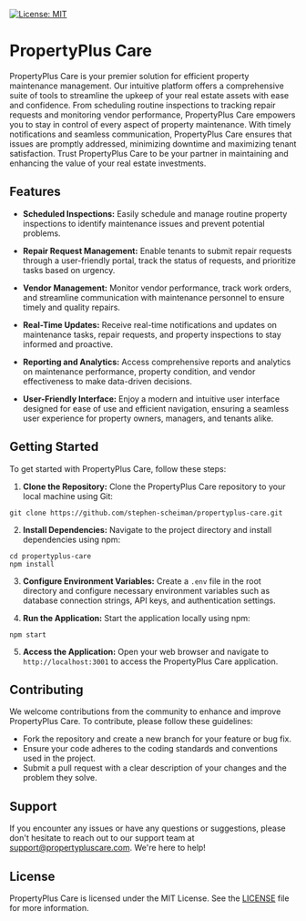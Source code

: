 [![License: MIT](https://img.shields.io/badge/License-MIT-yellow.svg)](https://opensource.org/licenses/MIT)
# PropertyPlus Care

PropertyPlus Care is your premier solution for efficient property maintenance management. Our intuitive platform offers a comprehensive suite of tools to streamline the upkeep of your real estate assets with ease and confidence. From scheduling routine inspections to tracking repair requests and monitoring vendor performance, PropertyPlus Care empowers you to stay in control of every aspect of property maintenance. With timely notifications and seamless communication, PropertyPlus Care ensures that issues are promptly addressed, minimizing downtime and maximizing tenant satisfaction. Trust PropertyPlus Care to be your partner in maintaining and enhancing the value of your real estate investments.

## Features

- **Scheduled Inspections:** Easily schedule and manage routine property inspections to identify maintenance issues and prevent potential problems.

- **Repair Request Management:** Enable tenants to submit repair requests through a user-friendly portal, track the status of requests, and prioritize tasks based on urgency.

- **Vendor Management:** Monitor vendor performance, track work orders, and streamline communication with maintenance personnel to ensure timely and quality repairs.

- **Real-Time Updates:** Receive real-time notifications and updates on maintenance tasks, repair requests, and property inspections to stay informed and proactive.

- **Reporting and Analytics:** Access comprehensive reports and analytics on maintenance performance, property condition, and vendor effectiveness to make data-driven decisions.

- **User-Friendly Interface:** Enjoy a modern and intuitive user interface designed for ease of use and efficient navigation, ensuring a seamless user experience for property owners, managers, and tenants alike.

## Getting Started

To get started with PropertyPlus Care, follow these steps:

1. **Clone the Repository:** Clone the PropertyPlus Care repository to your local machine using Git:
```
git clone https://github.com/stephen-scheiman/propertyplus-care.git
```
2. **Install Dependencies:** Navigate to the project directory and install dependencies using npm:
```
cd propertyplus-care
npm install
```
3. **Configure Environment Variables:** Create a `.env` file in the root directory and configure necessary environment variables such as database connection strings, API keys, and authentication settings.

4. **Run the Application:** Start the application locally using npm:
```
npm start
```

5. **Access the Application:** Open your web browser and navigate to `http://localhost:3001` to access the PropertyPlus Care application.

## Contributing

We welcome contributions from the community to enhance and improve PropertyPlus Care. To contribute, please follow these guidelines:

- Fork the repository and create a new branch for your feature or bug fix.
- Ensure your code adheres to the coding standards and conventions used in the project.
- Submit a pull request with a clear description of your changes and the problem they solve.

## Support

If you encounter any issues or have any questions or suggestions, please don't hesitate to reach out to our support team at support@propertypluscare.com. We're here to help!

## License

PropertyPlus Care is licensed under the MIT License. See the [LICENSE](LICENSE) file for more information.



